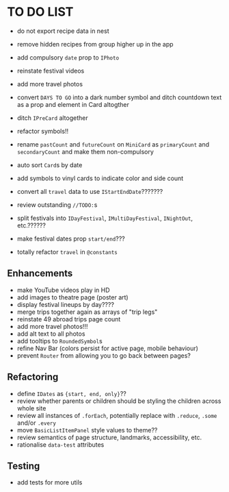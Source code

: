 # TO DO LIST

- do not export recipe data in nest
- remove hidden recipes from group higher up in the app

- add compulsory `date` prop to `IPhoto`
- reinstate festival videos

- add more travel photos
- convert `DAYS TO GO` into a dark number symbol and ditch countdown text as a prop and element in Card altogther

- ditch `IPreCard` altogether
- refactor symbols!!

- rename `pastCount` and `futureCount` on `MiniCard` as `primaryCount` and `secondaryCount` and make them non-compulsory

- auto sort `Card`s by date

- add symbols to vinyl cards to indicate color and side count

- convert all `travel` data to use `IStartEndDate`???????
- review outstanding `//TODO:`s
- split festivals into `IDayFestival`, `IMultiDayFestival`, `INightOut`, etc.??????
- make festival dates prop `start/end`???
- totally refactor `travel` in `@constants`

## Enhancements

- make YouTube videos play in HD
- add images to theatre page (poster art)
- display festival lineups by day????
- merge trips together again as arrays of "trip legs"
- reinstate 49 abroad trips page count
- add more travel photos!!!
- add alt text to all photos
- add tooltips to `RoundedSymbol`s
- refine Nav Bar (colors persist for active page, mobile behaviour)
- prevent `Router` from allowing you to go back between pages?

## Refactoring

- define `IDates` as `{start, end, only}`??
- review whether parents or children should be styling the children across whole site
- review all instances of `.forEach`, potentially replace with `.reduce`, `.some` and/or `.every`
- move `BasicListItemPanel` style values to theme??
- review semantics of page structure, landmarks, accessibility, etc.
- rationalise `data-test` attributes

## Testing

- add tests for more utils
